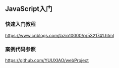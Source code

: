 ## JavaScript入门  

### 快速入门教程  
https://www.cnblogs.com/lazio10000/p/5321741.html

### 案例代码参照  
https://github.com/YUUXIAO/webProject